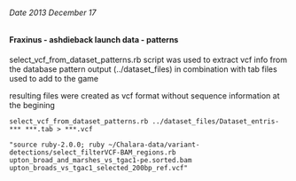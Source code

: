 ###### Date 2013 December 17
#### Fraxinus - ashdieback launch data - patterns 

select_vcf_from_dataset_patterns.rb script was used to extract vcf info from the database pattern output (../dataset_files) in combination with tab files used to add to the game

resulting files were created as vcf format without sequence information at the begining

`select_vcf_from_dataset_patterns.rb ../dataset_files/Dataset_entris-*** ***.tab > ***.vcf`



`"source ruby-2.0.0; ruby ~/Chalara-data/variant-detections/select_filterVCF-BAM_regions.rb upton_broad_and_marshes_vs_tgac1-pe.sorted.bam upton_broads_vs_tgac1_selected_200bp_ref.vcf"`
